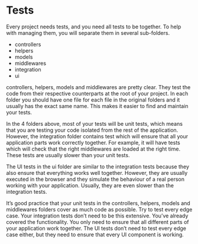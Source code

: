 # Tests

Every project needs tests, and you need all tests to be together. To help with managing them, you will separate them in several sub-folders.

- controllers
- helpers
- models
- middlewares
- integration
- ui

controllers, helpers, models and middlewares are pretty clear. They test the code from their respective counterparts at the root of your project. In each folder you should have one file for each file in the original folders and it usually has the exact same name. This makes it easier to find and maintain your tests.

In the 4 folders above, most of your tests will be unit tests, which means that you are testing your code isolated from the rest of the application. However, the integration folder contains test which will ensure that all your application parts work correctly together. For example, it will have tests which will check that the right middlewares are loaded at the right time. These tests are usually slower than your unit tests.

The UI tests in the ui folder are similar to the integration tests because they also ensure that everything works well together. However, they are usually executed in the browser and they simulate the behaviour of a real person working with your application. Usually, they are even slower than the integration tests.

It’s good practice that your unit tests in the controllers, helpers, models and middlewares folders cover as much code as possible. Try to test every edge case. Your integration tests don’t need to be this extensive. You’ve already covered the functionality. You only need to ensure that all different parts of your application work together. The UI tests don’t need to test every edge case either, but they need to ensure that every UI component is working.